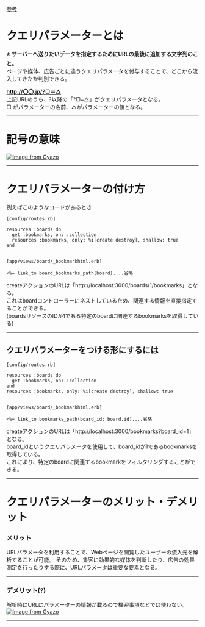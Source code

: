 [参考](https://be-marke.jp/articles/knowhow-queryparameter#:~:text=%E3%82%AF%E3%82%A8%E3%83%AA%E3%83%91%E3%83%A9%E3%83%A1%E3%83%BC%E3%82%BF%E3%81%A8%E3%81%AF%E3%80%81%E3%82%B5%E3%83%BC%E3%83%90%E3%83%BC,%E3%81%97%E3%81%A6%E3%81%8D%E3%81%9F%E3%81%8B%E5%88%A4%E5%88%A5%E3%81%A7%E3%81%8D%E3%81%BE%E3%81%99%E3%80%82)


# クエリパラメーターとは
**⭐️ サーバーへ送りたいデータを指定するためにURLの最後に追加する文字列のこと。**    
ページや媒体、広告ごとに違うクエリパラメータを付与することで、どこから流入してきたか判別できる。    
    
**http://〇〇.jp/?▢＝△**      
上記URLのうち、?以降の「?▢=△」がクエリパラメータとなる。    
□ がパラメーターの名前、△がパラメーターの値となる。
***

# 記号の意味
[![Image from Gyazo](https://i.gyazo.com/3492ab05dbff4854cb2a17a763858afb.png)](https://gyazo.com/3492ab05dbff4854cb2a17a763858afb)
***

# クエリパラメーターの付け方
例えばこのようなコードがあるとき
~~~
[config/routes.rb]

resources :boards do
  get :bookmarks, on: :collection
  resources :bookmarks, only: %i[create destroy], shallow: true
end


[app/views/board/_bookmarkhtml.erb]

<%= link_to board_bookmarks_path(board)....省略
~~~
createアクションのURLは「http://localhost:3000/boards/1/bookmarks」となる。    
これはboardコントローラーにネストしているため、関連する情報を直接指定することができる。    
(boardsリソースのIDが1である特定のboardに関連するbookmarksを取得している)
***

## クエリパラメーターをつける形にするには
~~~
[config/routes.rb]

resources :boards do
  get :bookmarks, on: :collection
end
resources :bookmarks, only: %i[create destroy], shallow: true


[app/views/board/_bookmarkhtml.erb]

<%= link_to bookmarks_path(board_id: board.id)....省略
~~~
createアクションのURLは「http://localhost:3000/bookmarks?board_id=1」となる。    
board_idというクエリパラメータを使用して、board_idが1であるbookmarksを取得している。    
これにより、特定のboardに関連するbookmarkをフィルタリングすることができる。
***

# クエリパラメーターのメリット・デメリット
### メリット
URLパラメータを利用することで、Webページを閲覧したユーザーの流入元を解析することが可能。
そのため、集客に効果的な媒体を判断したり、広告の効果測定を行ったりする際に、URLパラメータは重要な要素となる。
***

### デメリット(?)
解析時にURLにパラメーターの情報が載るので機密事項などでは使わない。        
[![Image from Gyazo](https://i.gyazo.com/974b363cd3dd965c08f03ac7cb16a33a.png)](https://gyazo.com/974b363cd3dd965c08f03ac7cb16a33a)
***
